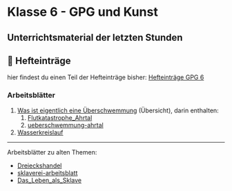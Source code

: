 # Klasse 6 - GPG und Kunst

## Unterrichtsmaterial der letzten Stunden

## 📕 Hefteinträge

hier findest du einen Teil der Hefteinträge bisher:
[Hefteinträge GPG 6](GPG_6/Hefteinträge_GPG_6/Hefteinträge%20GPG%206)

### Arbeitsblätter


1. [Was ist eigentlich eine Überschwemmung](GPG_6/Was%20ist%20eigentlich%20eine%20Überschwemmung) (Übersicht), darin enthalten:
	1. [Flutkatastrophe_Ahrtal](GPG_6/Arbeitsblätter_GPG_6/Flutkatastrophe_Ahrtal)
	2. [ueberschwemmung-ahrtal](GPG_6/Arbeitsblätter_GPG_6/ueberschwemmung-ahrtal)
2. [Wasserkreislauf](GPG_6/Arbeitsblätter_GPG_6/Wasserkreislauf)



---

Arbeitsblätter zu alten Themen: 

- [Dreieckshandel](GPG_6/Arbeitsblätter_GPG_6/Dreieckshandel.html)
- [sklaverei-arbeitsblatt](GPG_6/Arbeitsblätter_GPG_6/01_Auswirkungen_des-Kolonialismus_heute/sklaverei-arbeitsblatt)
- [Das_Leben_als_Sklave](GPG_6/Arbeitsblätter_GPG_6/01_Auswirkungen_des-Kolonialismus_heute/Das_Leben_als_Sklave)



